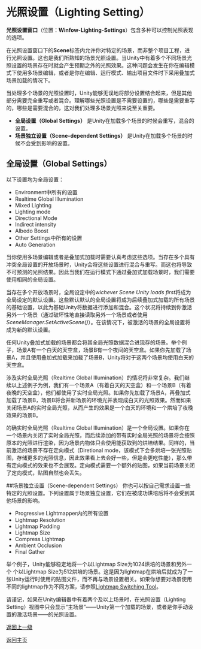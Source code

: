 # 光照设置（Lighting Setting）
**光照设置窗口**（位置：**Winfow-Lighting-Settings**）包含多种可以控制光照表现的选项。

在光照设置窗口下的**Scene**标签内允许你对特定的场景，而非整个项目工程，进行光照设置。这也是我们所熟知的场景光照设置。当Unity中有着多个不同场景光照设置的场景存在时就会产生预期之外的光照效果。这种问题会发生在你在编辑模式下使用多场景编辑，或者是你在编辑、运行模式、输出项目文件时下采用叠加式场景加载的情况下。

当处理多个场景的光照设置时，Unity能够无误地将部分设置结合起来，但是其他部分需要完全重写或者混合。理解哪些光照设置是不需要设置的，哪些是需要重写的，哪些是需要混合的，这对我们处理多场景光照来说至关重要。
- **全局设置（Global Settings）** 是Unity在加载多个场景的时候会重写，混合的设置。
- **场景独立设置（Scene-dependent Settings）** 是Unity在加载多个场景的时候不会受到影响的设置。

## 全局设置（Global Settings）
以下设置均为全局设置：
- Environment中所有的设置
- Realtime Global Illumination
- Mixed Lighting
- Lighting mode
- Directional Mode
- Indirect intensity
- Albedo Boost
- Other Settings中所有的设置
- Auto Generation

当你使用多场景编辑或者是叠加式加载时需要认真考虑这些选项。当存在多个具有冲突全局设置的开放场景时，Unity会将这些设置进行混合与重写。而这也将导致不可预测的光照结果。因此当我们在运行模式下通过叠加式加载场景时，我们需要使用相同的全局设置。

当存在多个开放场景时，全局设定中的*wichever Scene Unity loads first*将成为全局设定的默认设置。这些默认默认的全局设置将成为后续叠加式加载的所有场景的基础设置，以此为基础Unity将数据进行添加和混合。这个状况将持续到你激活另外一个场景（通过破坏性地直接读取另外一个场景或者使用*SceneManager.SetActiveScene()*）。在该情况下，被激活的场景的全局设置将成为新的默认设置。

任何Unity叠加式加载的场景都会将其全局光照数据混合进现存的场景。举个例子，场景A有一个白天的天空盒，场景B有一个夜间的天空盒。如果你先加载了场景A，并且使用叠加式加载来加载了场景B，Unity将对于这两个场景均使用白天的天空盒。

涉及实时全局光照（Realtime Global Illumination）的情况将非常复杂。我们继续以上述例子为例，我们有一个场景A（有着白天的天空盒）和一个场景B（有着夜晚的天空盒），他们都使用了实时全局光照。如果你先加载了场景A，再叠加式加载了场景B，场景B将合并新场景的环境光并表现成白天的光照效果。然而如果关闭场景A的实时全局光照，从而产生的效果是一个白天的环境和一个烘培了夜晚效果的场景B。

的确实时全局光照（Realtime Global Illumination）是一个全局设置。如果你在一个场景内关闭了实时全局光照，而后续添加的带有实时全局光照的场景将会按照原本的光照进行渲染，因为场景内物体只会使用能获取到的烘培结果。同样的，当前激活的场景不存在定向模式（Diretional mode，该模式下会多烘培一张光照贴图，存储更多的光照信息，因此效果看上去会好一些，但是会更吃性能），那么带有定向模式的效果也不会展现。定向模式需要一个额外的贴图，如果当前场景关闭了定向模式，贴图自然也会丢失。

##场景独立设置（Scene-dependent Settings）
你也可以按自己需求设置一些特定的光照设置。下列设置属于场景独立设置，它们在被成功烘培后将不会受到其他场景的影响。
- Progressive Lightmapper内的所有设置
- Lightmap Resolution
- Lightmap Padding
- Lightmap Size
- Compress Lightmap
- Ambient Occlusion
- Final Gather

举个例子，Unity能够稳定地将一个以Lightmap Size为1024烘培的场景和另外一个 个以Lightmap Size为512烘培的场景。这是因为lightmap在烘培后就成为了一张Unity运行时使用的贴图文件，而不再与场景设置相关。如果你想要对场景使用不同的lightmap作为不同方案，请参照[Lightmap Switching Tool](https://github.com/laurenth-unity/lightmap-switching-tool)。

请谨记，如果在Unity编辑器中有着两个及以上场景时，在光照设置（Lighting Setting）视图中只会显示“主场景”——Unity第一个加载的场景，或者是你手动设置的激活场景——的光照设置。

[返回上一级](/Rendering/Lighting-Scenes.md)

[返回主页](/README.md)